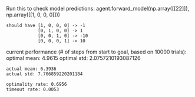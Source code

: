 Run this to check model predictions:
    agent.forward_model(np.array([[22]]), np.array([[1, 0, 0, 0]]))

    should have [1, 0, 0, 0] -> -1
                [0, 1, 0, 0] -> 1
                [0, 0, 1, 0] -> -10
                [0, 0, 0, 1] -> 10


current performance (# of steps from start to goal, based on 10000 trials):
    optimal mean: 4.9615
    optimal std: 2.0757210193087126 

    actual mean: 6.3936
    actual std: 7.706859220201184 

    optimality rate: 0.6956
    timeout rate: 0.0053

